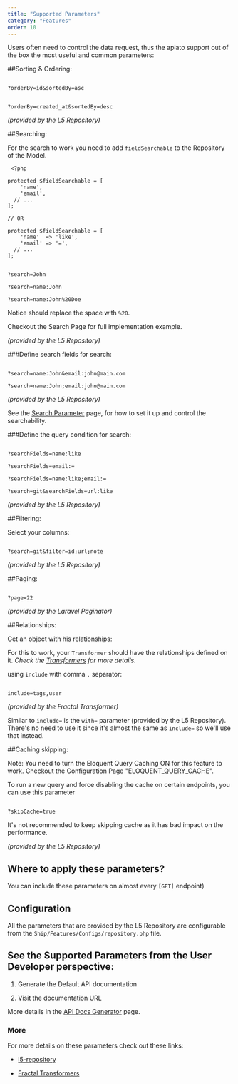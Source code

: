 ```yaml
---
title: "Supported Parameters"
category: "Features"
order: 10
---
```


Users often need to control the data request, thus the apiato support out of the box the most useful and common parameters:

##Sorting & Ordering:

```

?orderBy=id&sortedBy=asc

```

```

?orderBy=created_at&sortedBy=desc

```

*(provided by the L5 Repository)*

##Searching:

For the search to work you need to add `fieldSearchable` to the Repository of the Model.

	 <?php
	
	protected $fieldSearchable = [
		'name',
		'email',
	  // ...
	];
	
	// OR
	
	protected $fieldSearchable = [
		'name'  => 'like',
		'email' => '=',
	  // ...
	];
	    
```

?search=John

?search=name:John

?search=name:John%20Doe

```

Notice should replace the space with `%20`.

Checkout the Search Page for full implementation example.

*(provided by the L5 Repository)*

###Define search fields for search:

```

?search=name:John&email:john@main.com

?search=name:John;email:john@main.com

```

*(provided by the L5 Repository)*

See the [Search Parameter](doc:search-parameter) page, for how to set it up and control the searchability.

###Define the query condition for search:

```

?searchFields=name:like

?searchFields=email:=

?searchFields=name:like;email:=

?search=git&searchFields=url:like

```

*(provided by the L5 Repository)*

##Filtering:

Select your columns:

```

?search=git&filter=id;url;note

```

*(provided by the L5 Repository)*

##Paging:

```

?page=22

```

*(provided by the Laravel Paginator)*

##Relationships:

Get an object with his relationships:

For this to work, your `Transformer` should have the relationships defined on it. *Check the [Transformers](doc:transformers) for more details.*

using `include` with comma `,` separator:

```

include=tags,user

```

*(provided by the Fractal Transformer)*

Similar to `include=` is the `with=` parameter (provided by the L5 Repository). There's no need to use it since it's almost the same as `include=` so we'll use that instead.

##Caching skipping:

Note: You need to turn the Eloquent Query Caching ON for this feature to work. Checkout the Configuration Page "ELOQUENT_QUERY_CACHE".

To run a new query and force disabling the cache on certain endpoints, you can use this parameter

```

?skipCache=true

```

It's not recommended to keep skipping cache as it has bad impact on the performance.

*(provided by the L5 Repository)*

## Where to apply these parameters?

You can include these parameters on almost every `[GET]` endpoint)

## Configuration

All the parameters that are provided by the L5 Repository are configurable from the `Ship/Features/Configs/repository.php` file.

## See the Supported Parameters from the User Developer perspective:

1. Generate the Default API documentation

2. Visit the documentation URL

More details in the [API Docs Generator](doc:api-docs-generator) page.

### More

For more details on these parameters check out these links:

- [l5-repository](https://github.com/andersao/l5-repository#example-the-criteria)

- [Fractal Transformers](http://fractal.thephpleague.com/transformers/)
